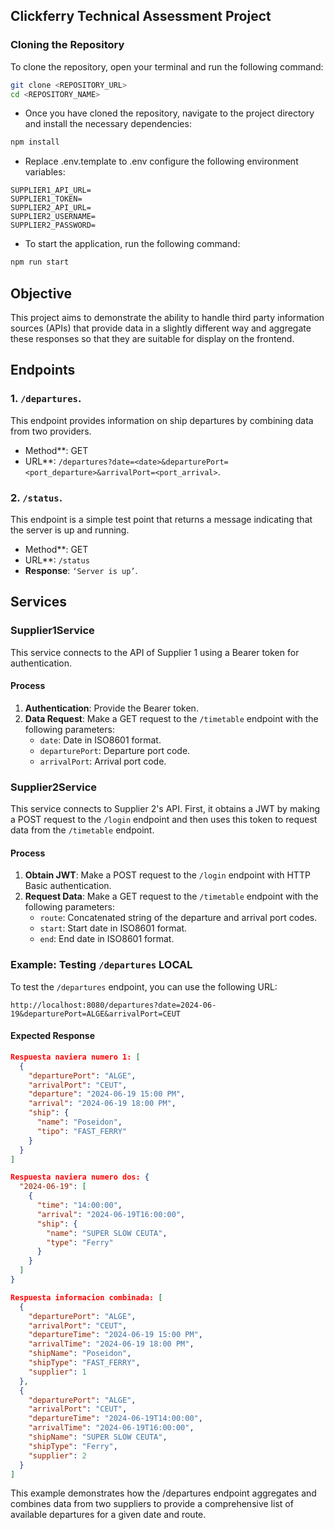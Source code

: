 ## Clickferry Technical Assessment Project

### Cloning the Repository

To clone the repository, open your terminal and run the following command:

```sh
git clone <REPOSITORY_URL>
cd <REPOSITORY_NAME>
```

- Once you have cloned the repository, navigate to the project directory and install the necessary dependencies:

```sh
npm install
```


- Replace .env.template to .env configure the following environment variables:
```
SUPPLIER1_API_URL=
SUPPLIER1_TOKEN=
SUPPLIER2_API_URL=
SUPPLIER2_USERNAME=
SUPPLIER2_PASSWORD=
```
- To start the application, run the following command:

```sh
npm run start
```

## Objective

This project aims to demonstrate the ability to handle third party information sources (APIs) that provide data in a slightly different way and aggregate these responses so that they are suitable for display on the frontend.

## Endpoints

### 1. `/departures`.

This endpoint provides information on ship departures by combining data from two providers.

- Method**: GET
- URL**: `/departures?date=<date>&departurePort=<port_departure>&arrivalPort=<port_arrival>`.

### 2. `/status`.

This endpoint is a simple test point that returns a message indicating that the server is up and running.

- Method**: GET
- URL**: `/status`
- **Response**: `‘Server is up’`.

## Services

### Supplier1Service

This service connects to the API of Supplier 1 using a Bearer token for authentication.

#### Process

1. **Authentication**: Provide the Bearer token.
2. **Data Request**: Make a GET request to the `/timetable` endpoint with the following parameters:
    - `date`: Date in ISO8601 format.
    - `departurePort`: Departure port code.
    - `arrivalPort`: Arrival port code.

### Supplier2Service

This service connects to Supplier 2's API. First, it obtains a JWT by making a POST request to the `/login` endpoint and then uses this token to request data from the `/timetable` endpoint.

#### Process

1. **Obtain JWT**: Make a POST request to the `/login` endpoint with HTTP Basic authentication.
2. **Request Data**: Make a GET request to the `/timetable` endpoint with the following parameters:
    - `route`: Concatenated string of the departure and arrival port codes.
    - `start`: Start date in ISO8601 format.
    - `end`: End date in ISO8601 format.

### Example: Testing `/departures` LOCAL

To test the `/departures` endpoint, you can use the following URL:

```http://localhost:8080/departures?date=2024-06-19&departurePort=ALGE&arrivalPort=CEUT```

#### Expected Response

```json
Respuesta naviera numero 1: [
  {
    "departurePort": "ALGE",
    "arrivalPort": "CEUT",
    "departure": "2024-06-19 15:00 PM",
    "arrival": "2024-06-19 18:00 PM",
    "ship": {
      "name": "Poseidon",
      "tipo": "FAST_FERRY"
    }
  }
]

Respuesta naviera numero dos: {
  "2024-06-19": [
    {
      "time": "14:00:00",
      "arrival": "2024-06-19T16:00:00",
      "ship": {
        "name": "SUPER SLOW CEUTA",
        "type": "Ferry"
      }
    }
  ]
}

Respuesta informacion combinada: [
  {
    "departurePort": "ALGE",
    "arrivalPort": "CEUT",
    "departureTime": "2024-06-19 15:00 PM",
    "arrivalTime": "2024-06-19 18:00 PM",
    "shipName": "Poseidon",
    "shipType": "FAST_FERRY",
    "supplier": 1
  },
  {
    "departurePort": "ALGE",
    "arrivalPort": "CEUT",
    "departureTime": "2024-06-19T14:00:00",
    "arrivalTime": "2024-06-19T16:00:00",
    "shipName": "SUPER SLOW CEUTA",
    "shipType": "Ferry",
    "supplier": 2
  }
]
```

This example demonstrates how the /departures endpoint aggregates and combines data from two suppliers to provide a comprehensive list of available departures for a given date and route.
